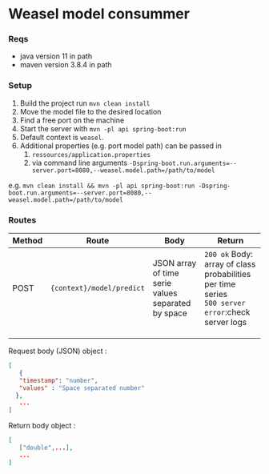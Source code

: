 # Weasel model consummer

### Reqs
- java version 11 in path
- maven version 3.8.4 in path

### Setup
1. Build the project run `mvn clean install`
2. Move the model file to the desired location
3. Find a free port on the machine
4. Start the server with `mvn -pl api spring-boot:run`
5. Default context is `weasel`.
6. Additional properties (e.g. port model path) can be passed in 
   1. `ressources/application.properties` 
   2. via command line arguments `-Dspring-boot.run.arguments=--server.port=8080,--weasel.model.path=/path/to/model`

e.g. ``mvn clean install && mvn -pl api spring-boot:run -Dspring-boot.run.arguments=--server.port=8080,--weasel.model.path=/path/to/model``

### Routes

| Method | Route                     | Body                                               | Return                                                                                                |
|--------|---------------------------|----------------------------------------------------|-------------------------------------------------------------------------------------------------------|
| POST   | `{context}/model/predict` | JSON array of time serie values separated by space | `200 ok` Body: array of class probabilities per time series<br/> `500 server error`:check server logs |
|        |                           |                                                    |                                                                                                       |
|        |                           |                                                    |                                                                                                       |
|        |                           |                                                    |                                                                                                       |

Request body (JSON) object :

```json
[
   {
   "timestamp": "number",
   "values" : "Space separated number"
  },
   ...
]
```

Return body object :

```json
[
   ["double",...],
   ...
]

```